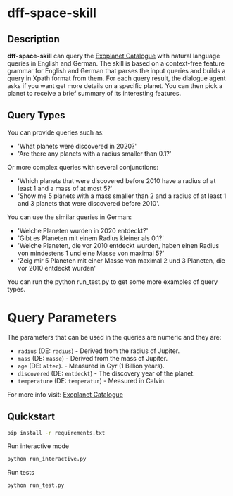 # dff-space-skill

## Description

**dff-space-skill** can query the [Exoplanet Catalogue](https://github.com/OpenExoplanetCatalogue/open_exoplanet_catalogue/) with natural language queries in English and German. The skill is based on a context-free feature grammar for English and German that parses the input queries and builds a query in Xpath format from them. 
For each query result, the dialogue agent asks if you want get more details on a specific planet. You can then pick a planet to receive a brief summary of its interesting features.

## Query Types

You can provide queries such as:

* 'What planets were discovered in 2020?'
* 'Are there any planets with a radius smaller than 0.1?'

Or more complex queries with several conjunctions: 
* 'Which planets that were discovered before 2010 have a radius of at least 1 and a mass of at most 5?'
* 'Show me 5 planets with a mass smaller than 2 and a radius of at least 1 and 3 planets that were discovered before 2010'.

You can use the similar queries in German:
* 'Welche Planeten wurden in 2020 entdeckt?'
* 'Gibt es Planeten mit einem Radius kleiner als 0.1?'
* 'Welche Planeten, die vor 2010 entdeckt wurden, haben einen Radius von mindestens 1 und eine Masse von maximal 5?'
* 'Zeig mir 5 Planeten mit einer Masse von maximal 2 und 3 Planeten, die vor 2010 entdeckt wurden'

You can run the python run_test.py to get some more examples of query types.

# Query Parameters

The parameters that can be used in the queries are numeric and they are:
* `radius` (DE: `radius`) - Derived from the radius of Jupiter.
* `mass` (DE: `masse`) - Derived from the mass of Jupiter.
* `age` (DE: `alter`). - Measured in Gyr (1 Billion years).
* `discovered` (DE: `entdeckt`) - The discovery year of the planet.
* `temperature` (DE: `temperatur`) - Measured in Calvin. 

For more info visit:
[Exoplanet Catalogue](https://github.com/OpenExoplanetCatalogue/open_exoplanet_catalogue/)

## Quickstart

```bash
pip install -r requirements.txt
```
Run interactive mode
```bash
python run_interactive.py
```
Run tests
```bash
python run_test.py
```